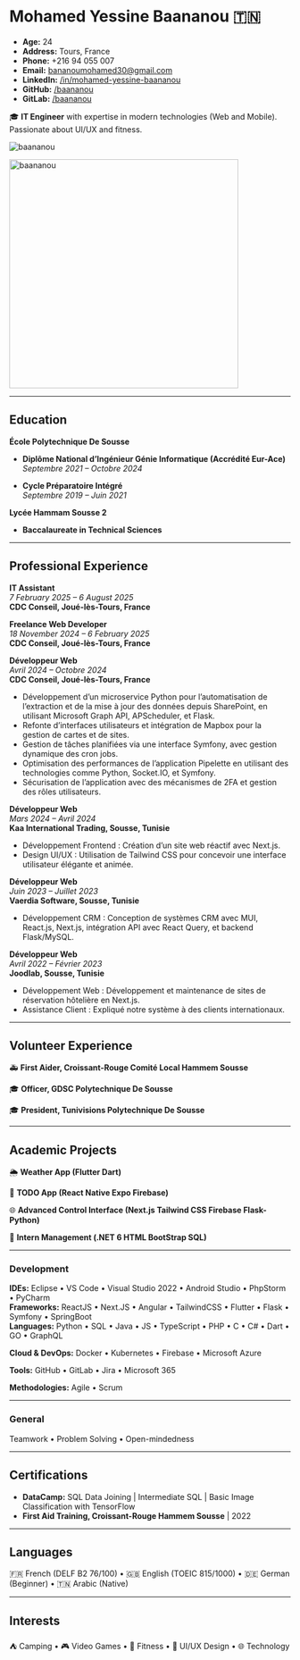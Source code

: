 # Mohamed Yessine Baananou 🇹🇳

- **Age:** 24  
- **Address:** Tours, France  
- **Phone:** +216 94 055 007  
- **Email:** <bananoumohamed30@gmail.com>  
- **LinkedIn:** [/in/mohamed-yessine-baananou](https://www.linkedin.com/in/mohamed-yessine-baananou)  
- **GitHub:** [/baananou](https://github.com/baananou)  
- **GitLab:** [/baananou](https://gitlab.com/baananou)  

🎓 **IT Engineer** with expertise in modern technologies (Web and Mobile). Passionate about UI/UX and fitness.

<p align="left">
  <img src="https://github-readme-stats.vercel.app/api/top-langs?username=baananou&show_icons=true&locale=en&layout=compact" alt="baananou" />
</p>

<p align="left">
  <img src="https://github-readme-stats.vercel.app/api?username=baananou&show_icons=true&locale=en" alt="baananou" width="410" />
</p>

---

## Education

**École Polytechnique De Sousse**  
- **Diplôme National d’Ingénieur Génie Informatique (Accrédité Eur-Ace)**  
  *Septembre 2021 – Octobre 2024*  

- **Cycle Préparatoire Intégré**  
  *Septembre 2019 – Juin 2021*  

**Lycée Hammam Sousse 2**  
- **Baccalaureate in Technical Sciences**  

---

## Professional Experience

**IT Assistant**  
*7 February 2025 – 6 August 2025*  
**CDC Conseil, Joué-lès-Tours, France**  

**Freelance Web Developer**  
*18 November 2024 – 6 February 2025*  
**CDC Conseil, Joué-lès-Tours, France**  

**Développeur Web**  
*Avril 2024 – Octobre 2024*  
**CDC Conseil, Joué-lès-Tours, France**  
- Développement d’un microservice Python pour l’automatisation de l’extraction et de la mise à jour des données depuis SharePoint, en utilisant Microsoft Graph API, APScheduler, et Flask.  
- Refonte d’interfaces utilisateurs et intégration de Mapbox pour la gestion de cartes et de sites.  
- Gestion de tâches planifiées via une interface Symfony, avec gestion dynamique des cron jobs.  
- Optimisation des performances de l’application Pipelette en utilisant des technologies comme Python, Socket.IO, et Symfony.  
- Sécurisation de l’application avec des mécanismes de 2FA et gestion des rôles utilisateurs.  

**Développeur Web**  
*Mars 2024 – Avril 2024*  
**Kaa International Trading, Sousse, Tunisie**  
- Développement Frontend : Création d’un site web réactif avec Next.js.  
- Design UI/UX : Utilisation de Tailwind CSS pour concevoir une interface utilisateur élégante et animée.  

**Développeur Web**  
*Juin 2023 – Juillet 2023*  
**Vaerdia Software, Sousse, Tunisie**  
- Développement CRM : Conception de systèmes CRM avec MUI, React.js, Next.js, intégration API avec React Query, et backend Flask/MySQL.  

**Développeur Web**  
*Avril 2022 – Février 2023*  
**Joodlab, Sousse, Tunisie**  
- Développement Web : Développement et maintenance de sites de réservation hôtelière en Next.js.  
- Assistance Client : Expliqué notre système à des clients internationaux.  

---

## Volunteer Experience

🚑 **First Aider, Croissant-Rouge Comité Local Hammem Sousse**  

🎓 **Officer, GDSC Polytechnique De Sousse**  

🎓 **President, Tunivisions Polytechnique De Sousse**  

---

## Academic Projects

🌦️ **Weather App (Flutter Dart)**  

📝 **TODO App (React Native Expo Firebase)**  

🌐 **Advanced Control Interface (Next.js Tailwind CSS Firebase Flask-Python)**  

💼 **Intern Management (.NET 6 HTML BootStrap SQL)**  

---

### Development

**IDEs:** Eclipse • VS Code • Visual Studio 2022 • Android Studio • PhpStorm • PyCharm  
**Frameworks:** ReactJS • Next.JS • Angular • TailwindCSS • Flutter • Flask • Symfony • SpringBoot  
**Languages:** Python • SQL • Java • JS • TypeScript • PHP • C • C# • Dart • GO • GraphQL  

**Cloud & DevOps:** Docker • Kubernetes • Firebase • Microsoft Azure  

**Tools:** GitHub • GitLab • Jira • Microsoft 365  

**Methodologies:** Agile • Scrum  

---

### General

Teamwork • Problem Solving • Open-mindedness  

---

## Certifications

- **DataCamp:** SQL Data Joining | Intermediate SQL | Basic Image Classification with TensorFlow  
- **First Aid Training, Croissant-Rouge Hammem Sousse** | 2022  

---

## Languages

🇫🇷 French (DELF B2 76/100) • 🇬🇧 English (TOEIC 815/1000) • 🇩🇪 German (Beginner) • 🇹🇳 Arabic (Native)  

---

## Interests

⛺ Camping • 🎮 Video Games • 💪 Fitness • 🎨 UI/UX Design • 🌐 Technology  
